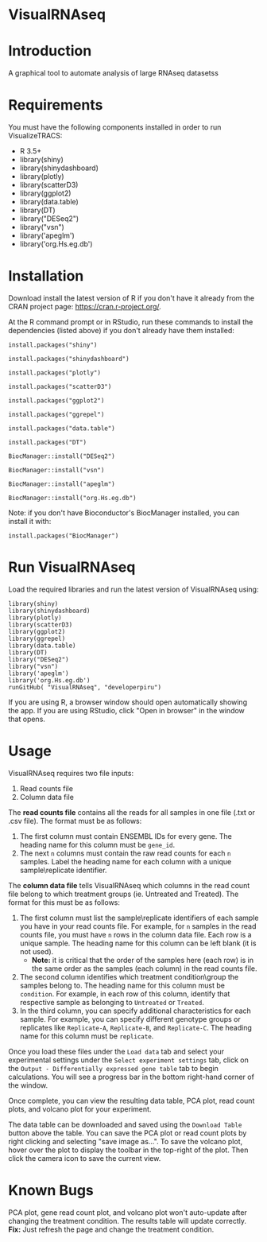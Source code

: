 # VisualRNAseq

# Introduction
A graphical tool to automate analysis of large RNAseq datasetss

# Requirements
You must have the following components installed in order to run VisualizeTRACS:
- R 3.5+	
- library(shiny)
- library(shinydashboard)
- library(plotly)
- library(scatterD3)
- library(ggplot2)
- library(data.table)
- library(DT)
- library("DESeq2")
- library("vsn")
- library('apeglm')
- library('org.Hs.eg.db')

# Installation
Download install the latest version of R if you don't have it already from the CRAN project page: https://cran.r-project.org/.

At the R command prompt or in RStudio, run these commands to install the dependencies (listed above) if you don't already have them installed:

	install.packages("shiny")

	install.packages("shinydashboard")
  
	install.packages("plotly")

	install.packages("scatterD3")
  
  	install.packages("ggplot2")
	
	install.packages("ggrepel")
  
  	install.packages("data.table")

	install.packages("DT")
  
	BiocManager::install("DESeq2")
  
	BiocManager::install("vsn")
  
	BiocManager::install("apeglm")
  
	BiocManager::install("org.Hs.eg.db")
  
Note: if you don't have Bioconductor's BiocManager installed, you can install it with:
  
	install.packages("BiocManager")
  
# Run VisualRNAseq
Load the required libraries and run the latest version of VisualRNAseq using:

	library(shiny)
	library(shinydashboard)
 	library(plotly)
 	library(scatterD3)
 	library(ggplot2)
	library(ggrepel)
 	library(data.table)
	library(DT)
	library("DESeq2")
	library("vsn")
	library('apeglm')
	library('org.Hs.eg.db')
	runGitHub( "VisualRNAseq", "developerpiru")

If you are using R, a browser window should open automatically showing the app. If you are using RStudio, click "Open in browser" in the window that opens.

# Usage

VisualRNAseq requires two file inputs:
1. Read counts file
2. Column data file

The **read counts file** contains all the reads for all samples in one file (.txt or .csv file). The format must be as follows:
1. The first column must contain ENSEMBL IDs for every gene. The heading name for this column must be ```gene_id```.
2. The next ```n``` columns must contain the raw read counts for each ```n``` samples. Label the heading name for each column with a unique sample\replicate identifier.

The **column data file** tells VisualRNAseq which columns in the read count file belong to which treatment groups (ie. Untreated and Treated). The format for this must be as follows:
1. The first column must list the sample\replicate identifiers of each sample you have in your read counts file. For example, for ```n``` samples in the read counts file, you must have ```n``` rows in the column data file. Each row is a unique sample. The heading name for this column can be left blank (it is not used).
	- **Note:** it is critical that the order of the samples here (each row) is in the same order as the samples (each column) in the read counts file.
2. The second column identifies which treatment condition\group the samples belong to. The heading name for this column must be ```condition```. For example, in each row of this column, identify that respective sample as belonging to ```Untreated``` or ```Treated```.
3. In the third column, you can specify additional characteristics for each sample. For example, you can specify different genotype groups or replicates like ```Replicate-A```, ```Replicate-B```, and ```Replicate-C```. The heading name for this column must be ```replicate```.

Once you load these files under the ```Load data``` tab and select your experimental settings under the ```Select experiment settings``` tab, click on the ```Output - Differentially expressed gene table``` tab to begin calculations. You will see a progress bar in the bottom right-hand corner of the window. 

Once complete, you can view the resulting data table, PCA plot, read count plots, and volcano plot for your experiment.

The data table can be downloaded and saved using the ```Download Table``` button above the table. You can save the PCA plot or read count plots by right clicking and selecting "save image as...". To save the volcano plot, hover over the plot to display the toolbar in the top-right of the plot. Then click the camera icon to save the current view.

# Known Bugs
PCA plot, gene read count plot, and volcano plot won't auto-update after changing the treatment condition. The results table will update correctly. 
	**Fix:** Just refresh the page and change the treatment condition.
